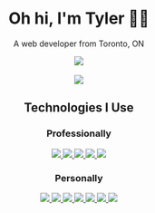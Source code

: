 <h1 align='center'>
  Oh hi, I'm Tyler 🕺🏻
</h1>

<p align='center'>
  A web developer from Toronto, ON
</p>

<div align='center'>  
  <a href="https://www.linkedin.com/in/tylerrwmiller/">
    <img src="https://img.shields.io/badge/linkedin-%230077B5.svg?&style=for-the-badge&logo=linkedin&logoColor=white" />
  </a>
  <br />
  <br />
</div>

<div align='center'>  
  <img src="https://github-readme-stats.vercel.app/api?username=t-miller&show_icons=true&count_private=true&theme=dark">
</div>

<h2 align='center'>Technologies I Use</h2>
<h3 align='center'>Professionally</h3>
<div align='center'>
  <a href="https://www.appian.com">
    <img src="https://img.shields.io/badge/Appian-2322F0?style=for-the-badge&logo=Appian&logoColor=white" />
  </a>
  <a href="https://bitbucket.org/">
    <img src="https://img.shields.io/badge/Bitbucket-0747a6?style=for-the-badge&logo=bitbucket&logoColor=white" />
  </a>
  <a href="https://www.ecma-international.org/technical-committees/tc39/">
    <img src="https://img.shields.io/badge/JavaScript-323330?style=for-the-badge&logo=javascript&logoColor=F7DF1E" />
  </a>
  <a href="https://www.atlassian.com/software/jira">
    <img src="https://img.shields.io/badge/Jira-0052CC?style=for-the-badge&logo=Jira&logoColor=white" />
  </a>
  <a href="https://mariadb.org/">
    <img src="https://img.shields.io/badge/MariaDB-003545?style=for-the-badge&logo=mariadb&logoColor=white" />
  </a>
</div>
<h3 align='center'>Personally</h3>
<div align='center'>
  <a href="https://github.com/">
    <img src="https://img.shields.io/badge/GitHub-100000?style=for-the-badge&logo=github&logoColor=white" />
  </a>
  <a href="https://www.netlify.com/">
    <img src="https://img.shields.io/badge/Netlify-00C7B7?style=for-the-badge&logo=netlify&logoColor=white" />
  </a>
  <a href="https://nodejs.org/en/">
    <img src="https://img.shields.io/badge/Node%20js-339933?style=for-the-badge&logo=nodedotjs&logoColor=white" />
  </a>
  <a href="https://www.python.org/">
    <img src="https://img.shields.io/badge/Python-FFD43B?style=for-the-badge&logo=python&logoColor=blue" />
  </a>
  <a href="https://kit.svelte.dev/">
    <img src="https://img.shields.io/badge/SvelteKit-FF3E00?style=for-the-badge&logo=Svelte&logoColor=white" />
  </a>
  <a href="https://tailwindcss.com/">
    <img src="https://img.shields.io/badge/Tailwind_CSS-38B2AC?style=for-the-badge&logo=tailwind-css&logoColor=white" />
  </a>
  <a href="https://www.typescriptlang.org/">
    <img src="https://img.shields.io/badge/TypeScript-007ACC?style=for-the-badge&logo=typescript&logoColor=white" />
  </a>
</div>
